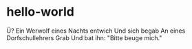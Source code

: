 # hello-world
Ü?
Ein Werwolf eines Nachts entwich
Und sich begab
An eines Dorfschullehrers Grab
Und bat ihn: "Bitte beuge mich."
